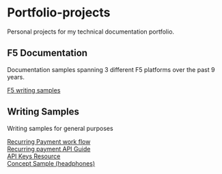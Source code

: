 # Portfolio-projects
Personal projects for my technical documentation portfolio.

## F5 Documentation 
Documentation samples spanning 3 different F5 platforms over the past 9 years.

[F5 writing samples](Portfolio-projects/f5-writing-samples)

## Writing Samples

Writing samples for general purposes


[Recurring Payment work flow](Portfolio-projects/p2p-writing-test.md)  
[Recurring payment API Guide](Portfolio-projects/p2p-api.md)  
[API Keys Resource](Portfolio-projects/api-keys-edits.md)  
[Concept Sample (headphones)](Portfolio-projects/headphone-concept.md)



